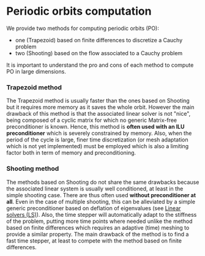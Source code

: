 # Periodic orbits computation

We provide two methods for computing periodic orbits (PO):

* one (Trapezoid) based on finite differences to discretize a Cauchy problem
* two (Shooting) based on the flow associated to a Cauchy problem

It is important to understand the pro and cons of each method to compute PO in large dimensions.


### Trapezoid method
The Trapezoid method is usually faster than the ones based on Shooting but it requires more memory as it saves the whole orbit. However the main drawback of this method is that the associated linear solver is not "nice", being composed of a cyclic matrix for which no generic Matrix-free preconditioner is known. Hence, this method is **often used with an ILU preconditioner** which is severely constrained by memory. Also, when the period of the cycle is large, finer time discretization (or mesh adaptation which is not yet implemented) must be employed which is also a limiting factor both in term of memory and preconditioning.


### Shooting method
The methods based on Shooting do not share the same drawbacks because the associated linear system is usually well conditioned, at least in the simple shooting case. There are thus often used **without preconditioner at all**. Even in the case of multiple shooting, this can be alleviated by a simple generic preconditioner based on deflation of eigenvalues (see [Linear solvers (LS)](@ref)). Also, the time stepper will automatically adapt to the stiffness of the problem, putting more time points where needed unlike the method based on finite differences which requires an adaptive (time) meshing to provide a similar property. The main drawback of the method is to find a fast time stepper, at least to compete with the method based on finite differences.
